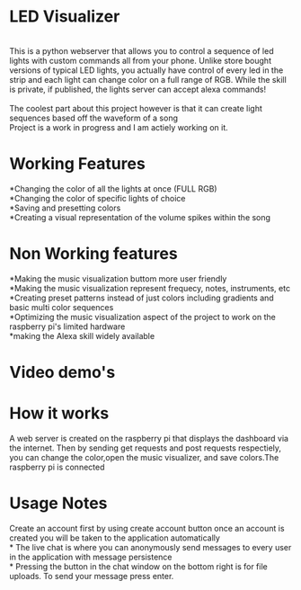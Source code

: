 # LED Visualizer
<br>This is a python webserver that allows you to control a sequence of led lights with custom commands all from your phone. Unlike store bought versions of typical LED lights, you actually have control of every led in the strip and each light can change color on a full range of RGB. While the skill is private, if published, the lights server can accept alexa commands!<br>
<br>
The coolest part about this project however is that it can create light sequences based off the waveform of a song<br>
Project is a work in progress and I am actiely working on it.



<h1>Working Features</h1>
*Changing the color of all the lights at once (FULL RGB)<br>
*Changing the color of specific lights of choice<br>
*Saving and presetting colors<br>
*Creating a visual representation of the volume spikes within the song<br>

<h1>Non Working features</h1>
*Making the music visualization buttom more user friendly<br>
*Making the music visualization represent frequecy, notes, instruments, etc <br>
*Creating preset patterns instead of just colors including gradients and basic multi color sequences<br>
*Optimizing the music visualization aspect of the project to work on the raspberry pi's limited hardware<br>
*making the Alexa skill widely available<br>

<h1> Video demo's</h1>


<h1> How it works</h1>
A web server is created on the raspberry pi that displays the dashboard via the internet. Then by sending get requests and post requests respectiely, you can change the color,open the music visualizer, and save colors.The raspberry pi is connected 

<h1> Usage Notes</h1>
Create an account first by using create account button once an account is created you will be taken to the application automatically <br>
* The live chat is where you can anonymously send messages to every user in the application with message persistence<br>
* Pressing the button in the chat window on the bottom right is for file uploads. To send your message press enter.



